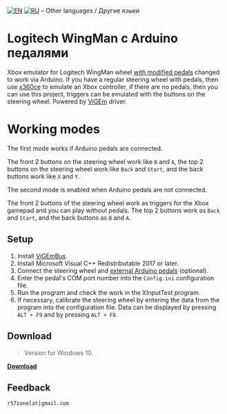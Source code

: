 [![EN](https://user-images.githubusercontent.com/9499881/33184537-7be87e86-d096-11e7-89bb-f3286f752bc6.png)](https://github.com/r57zone/LogitechWingmanArduinoPedals/) 
[![RU](https://user-images.githubusercontent.com/9499881/27683795-5b0fbac6-5cd8-11e7-929c-057833e01fb1.png)](https://github.com/r57zone/LogitechWingmanArduinoPedals/blob/master/README.RU.md)
&#8211; Other languages / Другие языки

# Logitech WingMan с Arduino педалями
Xbox emulator for Logitech WingMan wheel [with modified pedals](https://github.com/r57zone/XboxExternalPedals) changed to work via Arduino. If you have a regular steering wheel with pedals, then use [x360ce](https://www.x360ce.com/) to emulate an Xbox controller, if there are no pedals, then you can use this project, triggers can be emulated with the buttons on the steering wheel. Powered by [ViGEm](https://github.com/ViGEm) driver.

# Working modes
The first mode works if Arduino pedals are connected.

The front 2 buttons on the steering wheel work like `B` and `A`, the top 2 buttons on the steering wheel work like `Back` and `Start`, and the back buttons work like `X` and `Y`.



The second mode is enabled when Arduino pedals are not connected.

The front 2 buttons of the steering wheel work as triggers for the Xbox gamepad and you can play without pedals. The top 2 buttons work as `Back` and `Start`, and the back buttons as `B` and `A`.

## Setup
1. Install [ViGEmBus](https://github.com/ViGEm/ViGEmBus/releases).
2. Install Microsoft Visual C++ Redistributable 2017 or later.
3. Connect the steering wheel and [external Arduino pedals](https://github.com/r57zone/XboxExternalPedals) (optional).
4. Enter the pedal's COM port number into the `Config.ini` configuration file.
5. Run the program and check the work in the XInputTest program.
6. If necessary, calibrate the steering wheel by entering the data from the program into the configuration file. Data can be displayed by pressing `ALT + F9` and by pressing `ALT + F8`.

## Download
>Version for Windows 10.

**[Download](https://github.com/r57zone/LogitechWingmanArduinoPedals/releases)**

## Feedback
`r57zone[at]gmail.com`